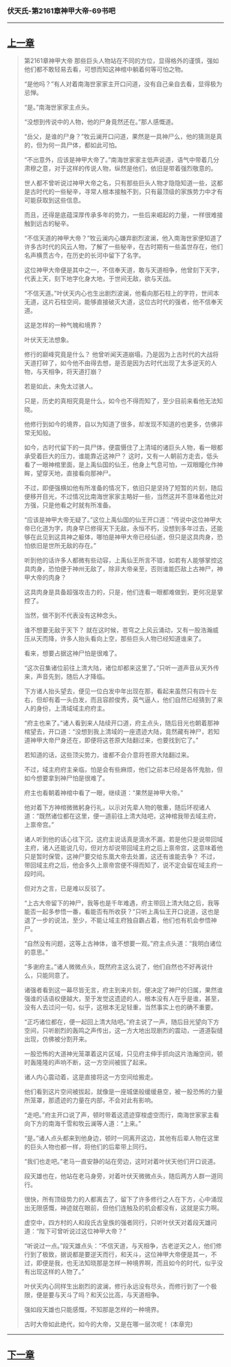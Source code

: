 ### 伏天氏-第2161章神甲大帝-69书吧

--------
[上一章](./64466c936d701ee834f93ad516a6bf73.md)
--------


>
>
>
>第2161章神甲大帝
>那些巨头人物站在不同的方位，显得格外的谨慎，强如他们都不敢轻易去看，可想而知这神棺中躺着何等可怕之物。
>
>“是他吗？”有人对着南海世家家主开口问道，没有自己亲自去看，显得极为忌惮。
>
>“是。”南海世家家主点头。
>
>“没想到传说中的人物，他的尸身竟然还在。”那人感慨道。
>
>“岳父，是谁的尸身？”牧云澜开口问道，果然是一具神尸么，他的猜测是真的，但为何一具尸体，都如此可怕。
>
>“不出意外，应该是神甲大帝了。”南海世家家主低声说道，语气中带着几分肃穆之意，对于这样的传说人物，纵然是他们，依旧是带着强烈敬意的。
>
>世人都不曾听说过神甲大帝之名，只有那些巨头人物才隐隐知道一些，这都是古时代的一些秘辛，寻常人根本接触不到，只有最顶级的家族势力中才有可能获取到这些信息。
>
>而且，还得是底蕴深厚传承多年的势力，一些后来崛起的力量，一样很难接触到远古的秘辛。
>
>“不信天道的神甲大帝？”牧云澜内心嫌弃剧烈波澜，他入南海世家便知道了许多古时代的风云人物，了解了一些秘辛，在古时期有一些盖世存在，他们名声横贯古今，在历史的长河中留下了名字。
>
>这位神甲大帝便是其中之一，不信奉天道，敢与天道相争，他曾刻下天字，代表上天，刻下地字化身大地，于世间无敌，欲与天战。
>
>“不信天道。”叶伏天内心也生出剧烈波澜，他看向那石柱上的字符，世间本无道，这片石柱空间，能够直接破灭大道，这位古时代的强者，他不信奉天道。
>
>这是怎样的一种气魄和境界？
>
>叶伏天无法想象。
>
>修行的巅峰究竟是什么？
>他曾听闻天道崩塌，乃是因为上古时代的大战将天道打碎了，如今他不由得去想，是否是因为古时代出现了太多逆天的人物，与天相争，将天道打崩？
>
>若是如此，未免太过骇人。
>
>只是，历史的真相究竟是什么，如今也不得而知了，至少目前来看他无法知晓。
>
>他修行到如今的境界，自以为知道了很多，却发现不知道的也更多，仿佛非常无知般。
>
>如今，古时代留下的一具尸体，便震慑住了上清域的诸巨头人物，看一眼都承受着巨大的压力，谁能靠近这神尸？
>这时，又有一人朝前方走去，低头看了一眼神棺里面，是上禹仙国的仙王，他身上气息可怕，一双眼瞳化作神眸，望穿天地，直接看向那神尸。
>
>不过，即便强横如他有所准备的情况下，依旧只是坚持了短暂的片刻，随后便移开目光，不过情况比南海世家家主略好一些，当然这并不意味着他比对方强，只是他看之时就有所准备。
>
>“应该是神甲大帝无疑了。”这位上禹仙国的仙王开口道：“传说中这位神甲大帝已化道为字，肉身早已修得天下无敌，永恒不朽，没想到多年过去，还能够在此见到这具神之躯体，哪怕是神甲大帝已经仙逝，但只是这具肉身，恐怕依旧是世所无敌的存在。”
>
>听到他的话许多人都微有些动容，上禹仙王所言不错，如若有人能够掌控这具肉身，恐怕便于神州无敌了，除非大帝亲至，否则谁能匹敌上古神尸，神甲大帝的肉身？
>
>这具肉身是具备超强攻击力的，只是，他们连看一眼都难做到，更何况是掌控了。
>
>当然，做不到不代表没有这种念头。
>
>谁不想要无敌于天下？
>就在这时候，苍穹之上风云涌动，又有一股浩瀚威压从天而降，许多人抬头看向上空，那些巨头人物已经知道谁来了。
>
>看来，想要占据这神尸怕是很难了。
>
>“这次召集诸位前往上清大陆，诸位却都来这里了。”只听一道声音从天外传来，声音先到，随后人才降临。
>
>下方诸人抬头望去，便见一位白发中年出现在那，看起来虽然只有四十左右，但却有着一头白发，而且容颜俊秀，英气逼人，他们自然已经猜到了来人的身份，上清域域主府府主。
>
>“府主也来了。”诸人看到来人陆续开口道，府主点头，随后目光也朝着那神棺望去，开口道：“没想到我上清域的一座遗迹大陆，竟然藏有神尸，若知道神甲大帝尸身还在，即便将这苍原大陆翻过来，也要找到它了。”
>
>若知道的话，这些顶尖势力，谁都不会介意将苍原大陆翻过来。
>
>不过，域主府府主亲临，怕是会有些麻烦，他们之前本已经是各怀鬼胎，但如今想要拿到神尸怕是很难了。
>
>府主也看朝着神棺中看了一眼，继续道：“果然是神甲大帝。”
>
>他对着下方神棺微微躬身行礼，以示对先辈人物的敬重，随后环视诸人道：“既然诸位都在这里，便一道前往上清大陆吧，这神棺我带去域主府，上禀帝宫。”
>
>诸人听到他的话心往下沉，这府主说话真是滴水不漏，若是他只是说带回域主府，诸人还能说几句，但对方却说带回域主府之后上禀帝宫，这意味着他只是暂时保管，这神尸要交给东凰大帝去处置，这还有谁能去争？
>不过，带回域主府之后，他会多久上禀帝宫便不得而知了，说不定会留在域主府一段时间。
>
>但对方之言，已是难以反驳了。
>
>“上古大帝留下的神尸，我等也是千年难遇，府主带回上清大陆之后，我等能否一起多参悟一番，看能否有所收获？”只听上禹仙王开口说道，这也是退了一步的说法，至少，不能让域主府独自霸占着，他们也有机会参悟神尸。
>
>“自然没有问题，这等上古神体，谁不想要一观。”府主点头道：“我明白诸位的意思。”
>
>“多谢府主。”诸人微微点头，既然府主这么说了，他们自然也不好再说什么，只能同意了。
>
>诸强者看到这一幕尽皆无言，府主到来片刻，便决定了神尸的归属，果然谁强谁的话语权便越大，至于发觉这遗迹的人，根本没有人在乎是谁，甚至，没有人去过问一句，似乎，这根本无足轻重，当然事实上也的确不重要。
>
>“正巧诸位都在，便一起回上清大陆吧。”府主说了一声，随后目光望向下方空间，只听剧烈的轰鸣之声传出，这一方大地出现剧烈的震动，一道道裂缝出现，仿佛被分割开来。
>
>一股恐怖的大道神光笼罩着这片区域，只见府主伸手抓向这片浩瀚空间，顿时轰隆隆的声响不断，这一方空间被拔了起来。
>
>诸人内心震动着，这是直接将这一方空间给搬走。
>
>他们看到这片空间被拔起，就像是一座城堡般缓缓悬空，被一股恐怖的力量所笼罩，那遗迹的力量在内部，不会对此有影响。
>
>“走吧。”府主开口说了声，顿时带着这遗迹穿梭虚空而行，南海世家家主看向下方的南海千雪和牧云澜等人道：“上来。”
>
>“是。”诸人点头都来到他身边，顿时一同离开这边，其他有后辈人物在这里的巨头人物也都一样，将他们的后辈带上同行。
>
>“我们也走吧。”老马一直安静的站在旁边，这时对着叶伏天他们开口说道。
>
>段天雄也在，他站在老马身旁，对着叶伏天微微点头，随后两方人群一道同行。
>
>很快，所有顶级势力的人都离去了，留下了许多修行之人在下方，心中涌现出无限感慨，神迹就在眼前，但他们连触及的机会都没有，这就是实力啊。
>
>虚空中，四方村的人和段氏古皇族的强者同行，只听叶伏天对着段天雄问道：“陛下可曾听说过这位神甲大帝？”
>
>“听说过一点。”段天雄点头：“不信天道，与天相争，古老逆天之人，他们修行到了极致，据说都是要逆天而行，和天斗，这位神甲大帝便是其一，不过，即便是我，也无法知晓那是怎样一种境界啊，而且如今的时代，似乎没有出现这样的人物了。”
>
>叶伏天内心同样生出剧烈的波澜，修行永远没有尽头，而修行到了一个极限，便是要与天斗了吗？和天公比高，与天道相争。
>
>强如段天雄也只能感慨，不知那是怎样的一种境界。
>
>古时大帝如此绝代，如今的大帝，又是在哪一层次呢！
>(本章完)
>
>

--------
[下一章](./b5af678a620494bf31a385f918aa6092.md)
--------
